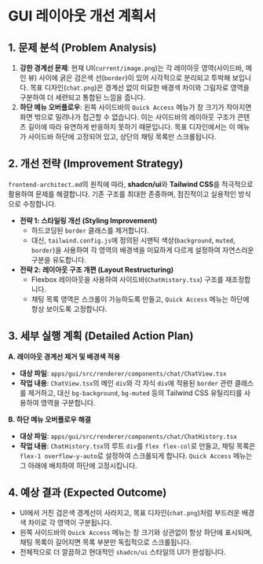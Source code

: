 # GUI 레이아웃 개선 계획서

## 1. 문제 분석 (Problem Analysis)

1.  **강한 경계선 문제**: 현재 UI(`current/image.png`)는 각 레이아웃 영역(사이드바, 메인 뷰) 사이에 굵은 검은색 선(`border`)이 있어 시각적으로 분리되고 투박해 보입니다. 목표 디자인(`chat.png`)은 경계선 없이 미묘한 배경색 차이와 그림자로 영역을 구분하여 더 세련되고 통합된 느낌을 줍니다.
2.  **하단 메뉴 오버플로우**: 왼쪽 사이드바의 `Quick Access` 메뉴가 창 크기가 작아지면 화면 밖으로 밀려나가 접근할 수 없습니다. 이는 사이드바의 레이아웃 구조가 콘텐츠 길이에 따라 유연하게 반응하지 못하기 때문입니다. 목표 디자인에서는 이 메뉴가 사이드바 하단에 고정되어 있고, 상단의 채팅 목록만 스크롤됩니다.

## 2. 개선 전략 (Improvement Strategy)

`frontend-architect.md`의 원칙에 따라, **shadcn/ui**와 **Tailwind CSS**를 적극적으로 활용하여 문제를 해결합니다. 기존 구조를 최대한 존중하며, 점진적이고 실용적인 방식으로 수정합니다.

- **전략 1: 스타일링 개선 (Styling Improvement)**
  - 하드코딩된 `border` 클래스를 제거합니다.
  - 대신, `tailwind.config.js`에 정의된 시맨틱 색상(`background`, `muted`, `border`)을 사용하여 각 영역의 배경색을 미묘하게 다르게 설정하여 자연스러운 구분을 유도합니다.
- **전략 2: 레이아웃 구조 개편 (Layout Restructuring)**
  - Flexbox 레이아웃을 사용하여 사이드바(`ChatHistory.tsx`) 구조를 재조정합니다.
  - 채팅 목록 영역은 스크롤이 가능하도록 만들고, `Quick Access` 메뉴는 하단에 항상 보이도록 고정합니다.

## 3. 세부 실행 계획 (Detailed Action Plan)

**A. 레이아웃 경계선 제거 및 배경색 적용**

- **대상 파일**: `apps/gui/src/renderer/components/chat/ChatView.tsx`
- **작업 내용**: `ChatView.tsx`의 메인 `div`와 각 자식 `div`에 적용된 `border` 관련 클래스를 제거하고, 대신 `bg-background`, `bg-muted` 등의 Tailwind CSS 유틸리티를 사용하여 영역을 구분합니다.

**B. 하단 메뉴 오버플로우 해결**

- **대상 파일**: `apps/gui/src/renderer/components/chat/ChatHistory.tsx`
- **작업 내용**: `ChatHistory.tsx`의 루트 `div`를 `flex flex-col`로 만들고, 채팅 목록은 `flex-1 overflow-y-auto`로 설정하여 스크롤되게 합니다. `Quick Access` 메뉴는 그 아래에 배치하여 하단에 고정시킵니다.

## 4. 예상 결과 (Expected Outcome)

- UI에서 거친 검은색 경계선이 사라지고, 목표 디자인(`chat.png`)처럼 부드러운 배경색 차이로 각 영역이 구분됩니다.
- 왼쪽 사이드바의 `Quick Access` 메뉴는 창 크기와 상관없이 항상 하단에 표시되며, 채팅 목록이 길어지면 목록 부분만 독립적으로 스크롤됩니다.
- 전체적으로 더 깔끔하고 현대적인 `shadcn/ui` 스타일의 UI가 완성됩니다.
